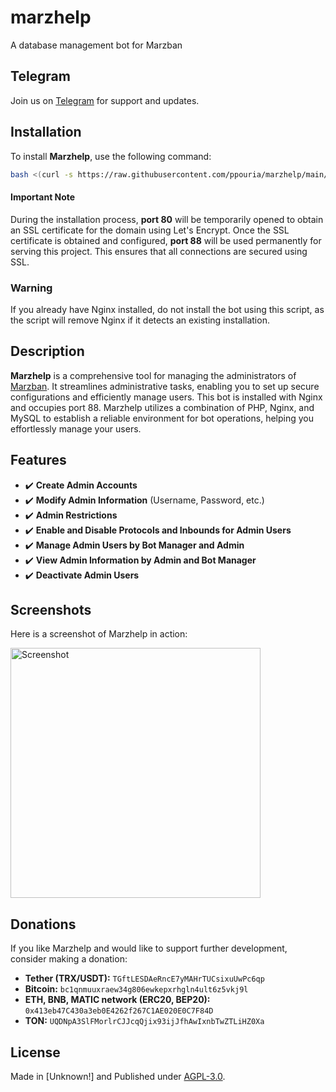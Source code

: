 # marzhelp
A database management bot for Marzban

## Telegram
Join us on [Telegram](https://t.me/marzhelp) for support and updates.

## Installation

To install **Marzhelp**, use the following command:

```bash
bash <(curl -s https://raw.githubusercontent.com/ppouria/marzhelp/main/install.sh)
```

#### Important Note
During the installation process, **port 80** will be temporarily opened to obtain an SSL certificate for the domain using Let's Encrypt. Once the SSL certificate is obtained and configured, **port 88** will be used permanently for serving this project. This ensures that all connections are secured using SSL.

### Warning
If you already have Nginx installed, do not install the bot using this script, as the script will remove Nginx if it detects an existing installation.

## Description

**Marzhelp** is a comprehensive tool for managing the administrators of [Marzban](https://github.com/Gozargah/Marzban). It streamlines administrative tasks, enabling you to set up secure configurations and efficiently manage users. This bot is installed with Nginx and occupies port 88. Marzhelp utilizes a combination of PHP, Nginx, and MySQL to establish a reliable environment for bot operations, helping you effortlessly manage your users.

## Features

- ✔️ **Create Admin Accounts**
- ✔️ **Modify Admin Information** (Username, Password, etc.)
- ✔️ **Admin Restrictions**
- ✔️ **Enable and Disable Protocols and Inbounds for Admin Users**
- ✔️ **Manage Admin Users by Bot Manager and Admin**
- ✔️ **View Admin Information by Admin and Bot Manager**
- ✔️ **Deactivate Admin Users**

## Screenshots

Here is a screenshot of Marzhelp in action:

<img src="https://github.com/ppouria/marzhelp/blob/main/Screenshot.png" alt="Screenshot" width="400"/>


## Donations
If you like Marzhelp and would like to support further development, consider making a donation:

- **Tether (TRX/USDT):** `TGftLESDAeRncE7yMAHrTUCsixuUwPc6qp`
- **Bitcoin:** `bc1qnmuuxraew34g806ewkepxrhgln4ult6z5vkj9l`
- **ETH, BNB, MATIC network (ERC20, BEP20):** `0x413eb47C430a3eb0E4262f267C1AE020E0C7F84D`
- **TON:** `UQDNpA3SlFMorlrCJJcqQjix93ijJfhAwIxnbTwZTLiHZ0Xa`

## License

Made in [Unknown!] and Published under [AGPL-3.0](./LICENSE).
